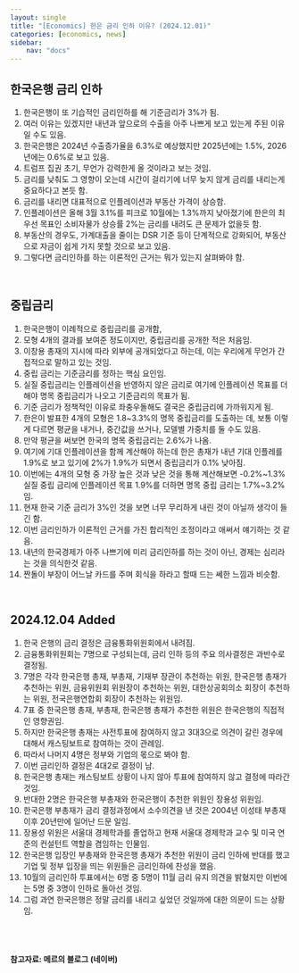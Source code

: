 ```yaml
---
layout: single
title: "[Economics] 한은 금리 인하 이유? (2024.12.01)"
categories: [economics, news]
sidebar:
    nav: "docs"
---
```


## 한국은행 금리 인하
1. 한국은행이 또 기습적인 금리인하를 해 기준금리가 3%가 됨.
1. 여러 이유는 있겠지만 내년과 앞으로의 수출을 아주 나쁘게 보고 있는게 주된 이유일 수도 있음.
1. 한국은행은 2024년 수출증가율을 6.3%로 예상했지만 2025년에는 1.5%, 2026년에는 0.6%로 보고 있음.
1. 트럼프 집권 초기, 무언가 강력한게 올 것이라고 보는 것임.
1. 금리를 낮춰도 그 영향이 오는데 시간이 걸리기에 너무 늦지 않게 금리를 내리는게 중요하다고 본듯 함.
1. 금리를 내리면 대표적으로 인플레이션과 부동산 가격이 상승함.
1. 인플레이션은 올해 3월 3.1%를 피크로 10월에는 1.3%까지 낮아졌기에 한은의 최우선 목표인 소비자물가 상승률 2%는 금리를 내려도 큰 문제가 없을듯 함.
1. 부동산의 경우도, 가계대출을 줄이는 DSR 기준 등이 단계적으로 강화되어, 부동산으로 자금이 쉽게 가지 못할 것으로 보고 있음.
1. 그렇다면 금리인하를 하는 이론적인 근거는 뭐가 있는지 살펴봐야 함.

<br/>

## 중립금리
1. 한국은행이 이례적으로 중립금리를 공개함,
1. 모형 4개의 결과를 보여준 정도이지만, 중립금리를 공개한 적은 처음임.
1. 이창용 총재의 지시에 따라 외부에 공개되었다고 하는데, 이는 우리에게 무언가 간접적으로 말하고 있는 것임.
1. 중립 금리는 기준금리를 정하는 핵심 요인임.
1. 실질 중립금리는 인플레이션을 반영하지 않은 금리로 여기에 인플레이션 목표를 더해야 명목 중립금리가 나오고 기준금리의 목표가 됨.
1. 기준 금리가 정책적인 이유로 좌충우돌해도 결국은 중립금리에 가까워지게 됨.
1. 한은이 발표한 4개의 모형은 1.8~3.3%의 명목 중립금리를 도출하는 데, 보통 이렇게 다르면 평균을 내거나, 중간값을 쓰거나, 모델별 가중치를 둘 수도 있음.
1. 만약 평균을 써보면 한국의 명목 중립금리는 2.6%가 나옴.
1. 여기에 기대 인플레이션을 함께 계산해야 하는데 한은 총재가 내년 기대 인플레를 1.9%로 보고 있기에 2%가 1.9%가 되면서 중립금리가 0.1% 낮아짐.
1. 이번에는 4개의 모형 중 가장 높은 것과 낮은 것을 통해 계산해보면 -0.2%~1.3% 실질 중립 금리에 인플레이션 목표 1.9%를 더하면 명목 중립 금리는 1.7%~3.2%임.
1. 현재 한국 기준 금리가 3%인 것을 보면 너무 무리하게 내린 것이 아닐까 생각이 들긴 함.
1. 이번 금리인하가 이론적인 근거를 가진 합리적인 조정이라고 애써서 얘기하는 것 같음.
1. 내년의 한국경제가 아주 나쁘기에 미리 금리인하를 하는 것이 아닌, 경제는 심리라는 것을 의식한것 같음.
1. 짠돌이 부장이 어느날 카드를 주며 회식을 하라고 할때 드는 쎄한 느낌과 비슷함.

<br/>

## 2024.12.04 Added
1. 한국 은행의 금리 결정은 금융통화위원회에서 내려짐.
1. 금융통화위원회는 7명으로 구성되는데, 금리 인하 등의 주요 의사결정은 과반수로 결정됨.
1. 7명은 각각 한국은행 총재, 부총재, 기재부 장관이 추천하는 위원, 한국은행 총재가 추천하는 위원, 금융위원회 위원장이 추천하는 위원, 대한상공회의소 회장이 추천하는 위원, 전국은행연합회 회장이 추천하는 위원임.
1. 7표 중 한국은행 총재, 부총재, 한국은행 총재가 추천한 위원은 한국은행의 직접적인 영향권임.
1. 하지만 한국은행 총재는 사전투표에 참여하지 않고 3대3으로 의견이 갈린 경우에 대해서 캐스팅보트로 참여하는 것이 관례임.
1. 따라서 나머지 4명은 정부와 기업의 몫으로 봐야 함.
1. 이번 금리인하 결정은 4대2로 결정이 남.
1. 한국은행 총재는 캐스팅보트 상황이 나지 않아 투표에 참여하지 않고 결정에 따라간 것임.
1. 반대한 2명은 한국은행 부총재와 한국은행이 추천한 위원인 장용성 위원임.
1. 한국은행 부총재가 금리 결정과정에서 소수의견을 낸 것은 2004년 이성태 부총재 이후 20년만에 일어난 드문 일임.
1. 장용성 위원은 서울대 경제학과를 졸업하고 현재 서울대 경제학과 교수 및 미국 연준의 컨설턴트 역할을 겸임하는 인물임.
1. 한국은행 입장인 부총재와 한국은행 총재가 추천한 위원이 금리 인하에 반대를 했고 기업 및 정부 입장을 띄는 위원들은 금리인하에 찬성을 했음.
1. 10월의 금리인하 투표에서는 6명 중 5명이 11월 금리 유지 의견을 밝혔지만 이번에는 5명 중 3명이 인하로 돌아선 것임.
1. 그럼 과연 한국은행은 정말 금리를 내리고 싶었던 것일까에 대한 의문이 드는 상황임.



<br/>
<br/>

#### 참고자료: 메르의 블로그 (네이버) 